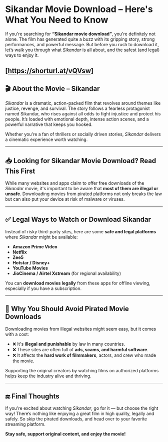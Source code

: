 # Sikandar Movie Download – Here's What You Need to Know

If you're searching for **“Sikandar movie download”**, you're definitely not alone. The film has generated quite a buzz with its gripping story, strong performances, and powerful message. But before you rush to download it, let’s walk you through what *Sikandar* is all about, and the safest (and legal) ways to enjoy it.

[https://shorturl.at/vQVsw]
---

## 🎬 About the Movie – Sikandar

*Sikandar* is a dramatic, action-packed film that revolves around themes like justice, revenge, and survival. The story follows a fearless protagonist named Sikandar, who rises against all odds to fight injustice and protect his people. It’s loaded with emotional depth, intense action scenes, and a powerful narrative that keeps you hooked.

Whether you're a fan of thrillers or socially driven stories, *Sikandar* delivers a cinematic experience worth watching.

---

## 📥 Looking for Sikandar Movie Download? Read This First

While many websites and apps claim to offer free downloads of the *Sikandar* movie, it's important to be aware that **most of them are illegal or unsafe**. Downloading movies from pirated platforms not only breaks the law but can also put your device at risk of malware or viruses.

---

## ✅ Legal Ways to Watch or Download Sikandar

Instead of risky third-party sites, here are some **safe and legal platforms** where *Sikandar* might be available:

- **Amazon Prime Video**
- **Netflix**
- **Zee5**
- **Hotstar / Disney+**
- **YouTube Movies**
- **JioCinema / Airtel Xstream** (for regional availability)

You can **download movies legally** from these apps for offline viewing, especially if you have a subscription.

---

## 🚫 Why You Should Avoid Pirated Movie Downloads

Downloading movies from illegal websites might seem easy, but it comes with a cost:

- ❌ It's **illegal and punishable** by law in many countries.
- ❌ These sites are often full of **ads, scams, and harmful software**.
- ❌ It affects the **hard work of filmmakers**, actors, and crew who made the movie.

Supporting the original creators by watching films on authorized platforms helps keep the industry alive and thriving.

---

## 🔚 Final Thoughts

If you're excited about watching *Sikandar*, go for it — but choose the right way! There’s nothing like enjoying a great film in high quality, legally and safely. So skip the pirated downloads, and head over to your favorite streaming platform.

**Stay safe, support original content, and enjoy the movie!**
